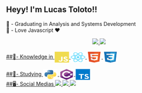 ## Heyy! I'm Lucas Toloto!!

👾 - Graduating in Analysis and Systems Development <br>
🤖 - Love Javascript ❤️ <br>

<div align="center">
  <a href="https://github.com/lucas-tolotosilva">
  <img height="180em" src="https://github-readme-stats.vercel.app/api?username=lucas-tolotosilva&show_icons=true&theme=shades-of-purple&include_all_commits=true&count_private=true"/>
  <img height="180em" src="https://github-readme-stats.vercel.app/api/top-langs/?username=lucas-tolotosilva&layout=compact&langs_count=7&theme=shades-of-purple"/>
</div>

<div style="display: inline_block"><br>
  ##🚩- Knowledge in
  <img align="center" alt="lucas-Js" height="30" width="40" src="https://raw.githubusercontent.com/devicons/devicon/master/icons/javascript/javascript-plain.svg">
  <img align="center" alt="lucas-React" height="30" width="40" src="https://raw.githubusercontent.com/devicons/devicon/master/icons/react/react-original.svg">
  <img align="center" alt="lucas-HTML" height="30" width="40" src="https://raw.githubusercontent.com/devicons/devicon/master/icons/html5/html5-original.svg">
  <img align="center" alt="lucas-CSS" height="30" width="40" src="https://raw.githubusercontent.com/devicons/devicon/master/icons/css3/css3-original.svg">
</div>
  <div style="display: inline_block"><br>
  ##🌱- Studying
  <img align="center" alt="Rafa-Python" height="30" width="40" src="https://raw.githubusercontent.com/devicons/devicon/master/icons/python/python-original.svg">
  <img align="center" alt="Rafa-Csharp" height="30" width="40" src="https://raw.githubusercontent.com/devicons/devicon/master/icons/csharp/csharp-original.svg">
  <img align="center" alt="lucas-Ts" height="30" width="40" src="https://raw.githubusercontent.com/devicons/devicon/master/icons/typescript/typescript-plain.svg">
</div>
<div>
  ##🖥️- Social Medias
<a href="https://www.facebook.com/lucas.tolotosilva" target="_blank">
<img src="https://img.shields.io/badge/Facebook-1877F2?style=for-the-badge&logo=facebook&logoColor=white" />
</a>
<a href="https://www.instagram.com/lu_tolotosilva/" target="_blank">
<img src="https://img.shields.io/badge/Instagram-E4405F?style=for-the-badge&logo=instagram&logoColor=white" />
</a>
<a href="https://www.linkedin.com/in/lucas-toloto-da-silva-8a2809223/" target="_blank">
<img src="https://img.shields.io/badge/LinkedIn-0077B5?style=for-the-badge&logo=linkedin&logoColor=white" />
</a>
<a href="mailto:lucastoloto.silva@gmail.com>
<img src="https://img.shields.io/badge/Gmail-D14836?style=for-the-badge&logo=gmail&logoColor=white">
</a>
</div>
